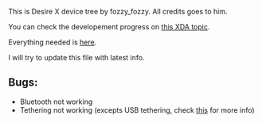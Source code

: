 <p>This is Desire X device tree by fozzy_fozzy. All credits goes to him.</p>
<p>You can check the developement progress on <a href="http://forum.xda-developers.com/showthread.php?t=2437255">this XDA topic</a>.</p>
<p>Everything needed is <a href="http://forum.xda-developers.com/showpost.php?p=51935990&postcount=940">here</a>.</p>

<p>I will try to update this file with latest info.</p>

<h2>Bugs:</h2>
<ul>
<li>Bluetooth not working</li>
<li>Tethering not working (excepts USB tethering, check <a href="http://forum.xda-developers.com/showpost.php?p=51935990&postcount=940">this</a> for more info)</li>
</ul>
